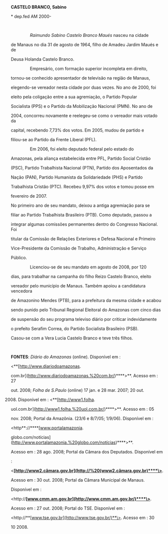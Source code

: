 **CASTELO BRANCO, Sabino**



\* dep.fed AM 2000-



 



                *Raimundo Sabino Castelo Branco Maués* nasceu na cidade

de Manaus no dia 31 de agosto de 1964, filho de Amadeu Jardim Maués e de

Deusa Holanda Castelo Branco.



                Empresário, com formação superior incompleta em direito,

tornou-se conhecido apresentador de televisão na região de Manaus,

elegendo-se vereador nesta cidade por duas vezes. No ano de 2000, foi

eleito pela coligação entre a sua agremiação, o Partido Popular

Socialista (PPS) e o Partido da Mobilização Nacional (PMN). No ano de

2004, concorreu novamente e reelegeu-se como o vereador mais votado da

capital, recebendo 7,73% dos votos. Em 2005, mudou de partido e

filiou-se ao Partido da Frente Liberal (PFL).



                Em 2006, foi eleito deputado federal pelo estado do

Amazonas, pela aliança estabelecida entre PFL, Partido Social Cristão

(PSC), Partido Trabalhista Nacional (PTN), Partido dos Aposentados da

Nação (PAN), Partido Humanista da Solidariedade (PHS) e Partido

Trabalhista Cristão (PTC). Recebeu 9,97% dos votos e tomou posse em

fevereiro de 2007.



No primeiro ano de seu mandato, deixou a antiga agremiação para se

filiar ao Partido Trabalhista Brasileiro (PTB). Como deputado, passou a

integrar algumas comissões permanentes dentro do Congresso Nacional. Foi

titular da Comissão de Relações Exteriores e Defesa Nacional e Primeiro

Vice-Presidente da Comissão de Trabalho, Administração e Serviço

Público.



                Licenciou-se de seu mandato em agosto de 2008, por 120

dias, para trabalhar na campanha do filho Reizo Castelo Branco, eleito

vereador pelo município de Manaus. Também apoiou a candidatura vencedora

de Amazonino Mendes (PTB), para a prefeitura da mesma cidade e acabou

sendo punido pelo Tribunal Regional Eleitoral do Amazonas com cinco dias

de suspensão do seu programa televiso diário por criticar indevidamente

o prefeito Serafim Correa, do Partido Socialista Brasileiro (PSB).



Casou-se com a Vera Lucia Castelo Branco e teve três filhos.



 



**FONTES**: *Diário do Amazonas* (online). Disponível em :

\<**[http://www.diariodoamazonas.

com.br](http://www.diariodoamazonas.%20com.br/)****\>**. Acesso em : 27

out. 2008; *Folha de S.Paulo* (online) 17 jan. e 28 mar. 2007; 20 out.

2008. Disponível em : \<**[http://www1.folha.

uol.com.br](http://www1.folha.%20uol.com.br/)****\>**. Acesso em : 05

nov. 2008; Portal da Amazônia. (23/6 e 8/7/05; 1/9/06). Disponível em :

\<http**://****[www.portalamazonia.

globo.com/notícias](http://www.portalamazonia.%20globo.com/notícias)****\>**.

Acesso em : 28 ago. 2008; Portal da Câmara dos Deputados. Disponível em

:

\<**[http://www2.câmara.gov.br](http://%20(www2.câmara.gov.br)****\>**.

Acesso em : 30 out. 2008; Portal da Câmara Municipal de Manaus.

Disponível em :

\<http://**[www.cmm.am.gov.br](http://www.cmm.am.gov.br/)****\>**.

Acesso em : 27 out. 2008; Portal do TSE. Disponível em :

\<http://**[www.tse.gov.br](http://www.tse.gov.br/)**\>. Acesso em : 30

10 2008.



 



 



 



 



 



 



 



 

